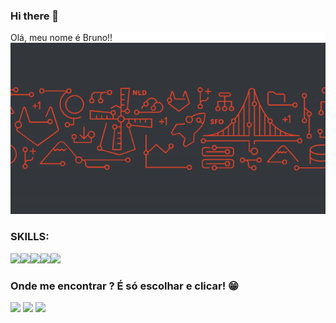### Hi there 👋

<div style="background-color: white;">
    Olá, meu nome é Bruno!!
    <img src="https://github.com/BrunoDrumondVilela/BrunoDrumondVilela/blob/README.md/Git-Wallpaper-42+-Group-Wallpapers.png?raw=true" alt="imagem">
</div>

### SKILLS:
<a href="https://github.com/BrunoDrumondVilela/HTML-CSS"><img src="https://img.shields.io/badge/HTML5-E34F26?style=for-the-badge&logo=html5&logoColor=white" target="_blank"></a><a href="https://github.com/BrunoDrumondVilela/HTML-CSS"><img src="https://img.shields.io/badge/CSS3-1572B6?style=for-the-badge&logo=css3&logoColor=white" target="_blank"></a><a href="https://github.com/BrunoDrumondVilela/Python"><img src="https://img.shields.io/badge/Python-14354C?style=for-the-badge&logo=python&logoColor=white" target="_blank"></a><a href="https://github.com/BrunoDrumondVilela/JavaScript"><img src="https://img.shields.io/badge/JavaScript-F7DF1E?style=for-the-badge&logo=javascript&logoColor=black" target="_blank"></a><a href="https://github.com/BrunoDrumondVilela/MySQL"><img src="https://img.shields.io/badge/MySQL-00000F?style=for-the-badge&logo=mysql&logoColor=white" target="_blank"></a>



### Onde me encontrar ? É só escolhar e clicar! 😁
<a href="https://www.instagram.com/_bruno.drumond_/" target="_blank" rel="external"><img src="https://img.shields.io/badge/Instagram-E4405F?style=for-the-badge&logo=instagram&logoColor=white" target="_blank"></a>
<a href="https://www.linkedin.com/in/bruno-drumond-vilela-166562216/" target="_blank" rel="external"><img src="https://img.shields.io/badge/LinkedIn-0077B5?style=for-the-badge&logo=linkedin&logoColor=white" target="_blank"></a>
<a href="https://www.facebook.com/bruno.drumond.750/" target="_blank" rel="external"><img src="https://img.shields.io/badge/Facebook-1877F2?style=for-the-badge&logo=facebook&logoColor=white" target="_blank"></a>
